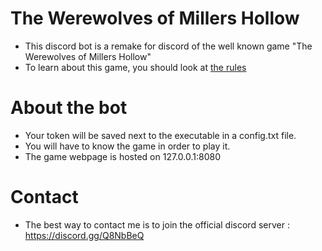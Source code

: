 # The Werewolves of Millers Hollow

 - This discord bot is a remake for discord of the well known game "The Werewolves of Millers Hollow"
 - To learn about this game, you should look at [the rules](https://en.wikipedia.org/wiki/The_Werewolves_of_Millers_Hollow)
 
# About the bot

 - Your token will be saved next to the executable in a config.txt file.
 - You will have to know the game in order to play it.
 - The game webpage is hosted on 127.0.0.1:8080
 
# Contact

 - The best way to contact me is to join the official discord server : https://discord.gg/Q8NbBeQ
